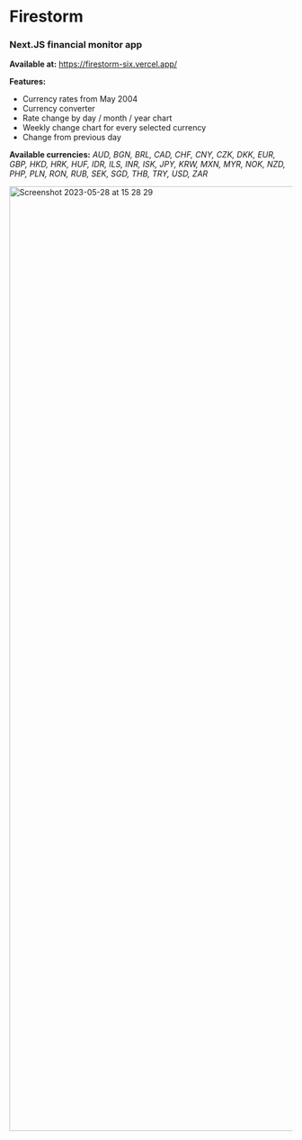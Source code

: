 # Firestorm

### Next.JS financial monitor app

**Available at:** https://firestorm-six.vercel.app/

**Features:**
  * Currency rates from May 2004
  * Currency converter
  * Rate change by day / month / year chart
  * Weekly change chart for every selected currency
  * Change from previous day

**Available currencies:** 
*AUD, BGN, BRL, CAD, CHF, CNY, CZK, DKK, EUR, GBP, HKD, HRK, HUF, IDR, ILS, INR, ISK, JPY, KRW, MXN, MYR, NOK, NZD, PHP, PLN, RON, RUB, SEK, SGD, THB, TRY, USD, ZAR*

<img width="1680" alt="Screenshot 2023-05-28 at 15 28 29" src="https://github.com/exymore/firestorm/assets/52958300/c9fd61c2-b550-41ab-96ee-954340879deb">
